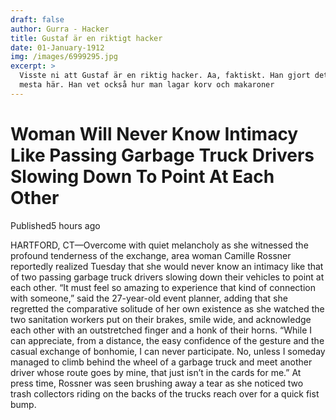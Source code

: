 ```yaml
---
draft: false
author: Gurra - Hacker
title: Gustaf är en riktigt hacker
date: 01-January-1912
img: /images/6999295.jpg
excerpt: >
  Visste ni att Gustaf är en riktig hacker. Aa, faktiskt. Han gjort det
  mesta här. Han vet också hur man lagar korv och makaroner
---
```

# Woman Will Never Know Intimacy Like Passing Garbage Truck Drivers Slowing Down To Point At Each Other

Published5 hours ago

[](https://twitter.com/share?text=Woman%20Will%20Never%20Know%20Intimacy%20Like%20Passing%20Garbage%20Truck%20Drivers%20Slowing%20Down%20To%20Point%20At%20Each%20Other&url=https%3A%2F%2Fwww.theonion.com%2Fwoman-will-never-know-intimacy-like-passing-garbage-tru-1849905161%3Futm_medium%3Dsharefromsite%26utm_source%3D_twitter "Share to Twitter")[](https://facebook.com/sharer.php?u=https%3A%2F%2Fwww.theonion.com%2Fwoman-will-never-know-intimacy-like-passing-garbage-tru-1849905161%3Futm_medium%3Dsharefromsite%26utm_source%3D_facebook "Share to Facebook")[](http://www.reddit.com/submit?url=https%3A%2F%2Fwww.theonion.com%2Fwoman-will-never-know-intimacy-like-passing-garbage-tru-1849905161%3Futm_medium%3Dsharefromsite%26utm_source%3D_reddit&title=Woman%20Will%20Never%20Know%20Intimacy%20Like%20Passing%20Garbage%20Truck%20Drivers%20Slowing%20Down%20To%20Point%20At%20Each%20Other "Share to Reddit")[](mailto:?subject=Woman%20Will%20Never%20Know%20Intimacy%20Like%20Passing%20Garbage%20Truck%20Drivers%20Slowing%20Down%20To%20Point%20At%20Each%20Other&body=https%3A%2F%2Fwww.theonion.com%2Fwoman-will-never-know-intimacy-like-passing-garbage-tru-1849905161%3Futm_medium%3Dsharefromsite%2526utm_source%3D_email%26utm_campaign=top "Share via Email")[](https://www.theonion.com/woman-will-never-know-intimacy-like-passing-garbage-tru-1849905161 "Share via Link")

HARTFORD, CT—Overcome with quiet melancholy as she witnessed the profound tenderness of the exchange, area woman Camille Rossner reportedly realized Tuesday that she would never know an intimacy like that of two passing garbage truck drivers slowing down their vehicles to point at each other. “It must feel so amazing to experience that kind of connection with someone,” said the 27-year-old event planner, adding that she regretted the comparative solitude of her own existence as she watched the two sanitation workers put on their brakes, smile wide, and acknowledge each other with an outstretched finger and a honk of their horns. “While I can appreciate, from a distance, the easy confidence of the gesture and the casual exchange of bonhomie, I can never participate. No, unless I someday managed to climb behind the wheel of a garbage truck and meet another driver whose route goes by mine, that just isn’t in the cards for me.” At press time, Rossner was seen brushing away a tear as she noticed two trash collectors riding on the backs of the trucks reach over for a quick fist bump.